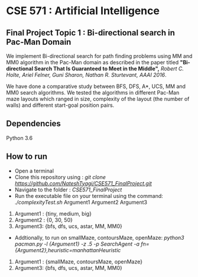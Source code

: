 # CSE 571 : Artificial Intelligence
## Final Project Topic 1 : Bi-directional search in Pac-Man Domain

We implement Bi-directional search for path finding problems using MM and MM0 algorithm in the Pac-Man domain as described in the paper titled **"Bi-directional Search That Is Guaranteed to Meet in the Middle",** _Robert C. Holte, Ariel Felner, Guni Sharon, Nathan R. Sturtevant, AAAI 2016_.

We have done a comparative study between BFS, DFS, A*, UCS, MM and MM0 search algorithms. We tested the algorithms in different Pac-Man maze layouts which ranged in size, complexity of the layout (the number of walls) and different start-goal position pairs.

## Dependencies
Python 3.6

## How to run
* Open a terminal
* Clone this repository using : _git clone https://github.com/NateshTyagi/CSE571_FinalProject.git_
* Navigate to the folder : _CSE571_FinalProject_
* Run the executable file on your terminal using the command: _./complexityTest.sh_  Argument1 Argument2 Argument3
1) Argument1 : {tiny, medium, big}
2) Argument2 : {0, 30, 50}
3) Argument3: {bfs, dfs, ucs, astar, MM, MM0}

* Addtionally, to run on smallMaze, contoursMaze, openMaze: _python3 pacman.py -l {Argument1} -z .5 -p SearchAgent -a fn={Argument2},heuristic=manhattanHeuristic_
1) Argument1 : {smallMaze, contoursMaze, openMaze}
2) Argument3: {bfs, dfs, ucs, astar, MM, MM0}
